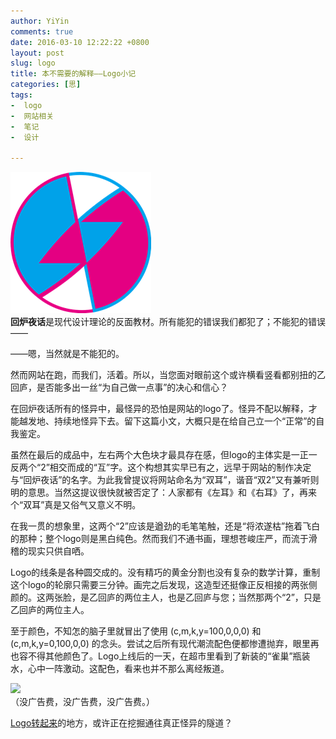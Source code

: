 ```yaml
---
author: YiYin
comments: true
date: 2016-03-10 12:22:22 +0800
layout: post
slug: logo
title: 本不需要的解释——Logo小记
categories: [思]
tags:
-  logo
-  网站相关
-  笔记
-  设计

---
```

![](/public/images/logoxiao.png)
<br/>
**回炉夜话**是现代设计理论的反面教材。所有能犯的错误我们都犯了；不能犯的错误——

——嗯，当然就是不能犯的。

然而网站在跑，而我们，活着。所以，当您面对眼前这个或许横看竖看都别扭的乙回庐，是否能多出一丝“为自己做一点事”的决心和信心？

在回炉夜话所有的怪异中，最怪异的恐怕是网站的logo了。怪异不配以解释，才能越发地、持续地怪异下去。留下这篇小文，大概只是在给自己立一个“正常”的自我鉴定。

虽然在最后的成品中，左右两个大色块才最具存在感，但logo的主体实是一正一反两个“2”相交而成的“互”字。这个构想其实早已有之，远早于网站的制作决定与“回炉夜话”的名字。为此我曾提议将网站命名为“双耳”，谐音“双2”又有兼听则明的意思。当然这提议很快就被否定了：人家都有《左耳》和《右耳》了，再来个“双耳”真是又俗气又意义不明。

在我一贯的想象里，这两个“2”应该是遒劲的毛笔笔触，还是“将浓遂枯”拖着飞白的那种；整个logo则是黑白纯色。然而我们不通书画，理想苍峻庄严，而流于滑稽的现实只供自哂。

Logo的线条是各种圆交成的。没有精巧的黄金分割也没有复杂的数学计算，重制这个logo的轮廓只需要三分钟。画完之后发现，这造型还挺像正反相接的两张侧颜的。这两张脸，是乙回庐的两位主人，也是乙回庐与您；当然那两个“2”，只是乙回庐的两位主人。

至于颜色，不知怎的脑子里就冒出了使用  (c,m,k,y=100,0,0,0)  和  (c,m,k,y=0,100,0,0)   的念头。尝试之后所有现代潮流配色便都惨遭抛弃，眼里再也容不得其他颜色了。Logo上线后的一天，在超市里看到了新装的“雀巢”瓶装水，心中一阵激动。这配色，看来也并不那么离经叛道。

![](http://www.nestle-waters.cn/Content/images/new_detail01.jpg)   
（没广告费，没广告费，没广告费。）

[Logo转起来](http://whyhow.github.io/8About)的地方，或许正在挖掘通往真正怪异的隧道？





